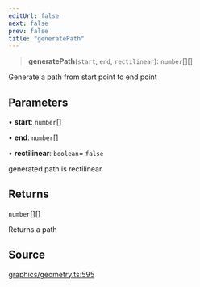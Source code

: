 ```yaml
---
editUrl: false
next: false
prev: false
title: "generatePath"
---
```


> **generatePath**(`start`, `end`, `rectilinear`): `number`[][]

Generate a path from start point to end point

## Parameters

• **start**: `number`[]

• **end**: `number`[]

• **rectilinear**: `boolean`= `false`

generated path is rectilinear

## Returns

`number`[][]

Returns a path

## Source

[graphics/geometry.ts:595](https://github.com/dgmjs/dgmjs/blob/main/packages/core/src/graphics/geometry.ts#L595)
